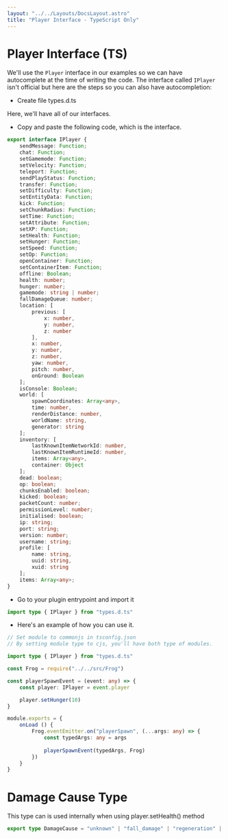 ```yaml
---
layout: "../../Layouts/DocsLayout.astro"
title: "Player Interface - TypeScript Only"
---
```


# Player Interface (TS)

We'll use the `Player` interface in our examples so we can have autocomplete at the time of writing the code. The interface called `IPlayer` isn't official but here are the steps so you can also have autocompletion:

- Create file types.d.ts

Here, we'll have all of our interfaces.

- Copy and paste the following code, which is the interface.

```ts
export interface IPlayer {
	sendMessage: Function;
	chat: Function;
	setGamemode: Function;
	setVelocity: Function;
	teleport: Function;
	sendPlayStatus: Function;
	transfer: Function;
	setDifficulty: Function;
	setEntityData: Function;
	kick: Function;
	setChunkRadius: Function;
	setTime: Function;
	setAttribute: Function;
	setXP: Function;
	setHealth: Function;
	setHunger: Function;
	setSpeed: Function;
	setOp: Function;
	openContainer: Function;
	setContainerItem: Function;
	offline: Boolean;
	health: number;
	hunger: number;
	gamemode: string | number;
	fallDamageQueue: number;
	location: [
        previous: [
            x: number,
            y: number,
            z: number
        ],
        x: number,
        y: number,
        z: number,
        yaw: number,
        pitch: number,
        onGround: Boolean
    ];
	isConsole: Boolean;
	world: [
        spawnCoordinates: Array<any>, 
        time: number,
        renderDistance: number,
        worldName: string,
        generator: string
    ];
	inventory: [
        lastKnownItemNetworkId: number, 
        lastKnownItemRuntimeId: number, 
        items: Array<any>, 
        container: Object
    ];
	dead: boolean;
	op: boolean;
	chunksEnabled: boolean;
	kicked: boolean;
	packetCount: number;
	permissionLevel: number;
	initialised: boolean;
	ip: string;
	port: string;
	version: number;
	username: string;
	profile: [
        name: string, 
        uuid: string, 
        xuid: string
    ];
	items: Array<any>;
}
```

- Go to your plugin entrypoint and import it

```ts
import type { IPlayer } from "types.d.ts"
```

- Here's an example of how you can use it.

```ts
// Set module to commonjs in tsconfig.json
// By setting module type to cjs, you'll have both type of modules.

import type { IPlayer } from "types.d.ts" 

const Frog = require("../../src/Frog")

const playerSpawnEvent = (event: any) => {
    const player: IPlayer = event.player

    player.setHunger(10)
}

module.exports = {
    onLoad () {
        Frog.eventEmitter.on("playerSpawn", (...args: any) => {
            const typedArgs: any = args
            
            playerSpawnEvent(typedArgs, Frog)
        })
    }
}   
```

# Damage Cause Type

This type can is used internally when using player.setHealth() method

```ts
export type DamageCause = "unknown" | "fall_damage" | "regeneration" | "void" | "plugin"
```